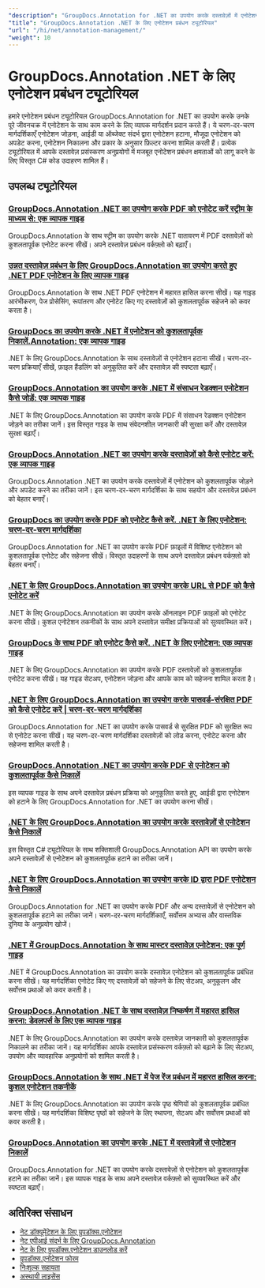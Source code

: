 ```yaml
---
"description": "GroupDocs.Annotation for .NET का उपयोग करके दस्तावेज़ों में एनोटेशन जोड़ने, हटाने, अद्यतन करने और प्रबंधित करने के लिए पूर्ण ट्यूटोरियल।"
"title": "GroupDocs.Annotation .NET के लिए एनोटेशन प्रबंधन ट्यूटोरियल"
"url": "/hi/net/annotation-management/"
"weight": 10
---
```


# GroupDocs.Annotation .NET के लिए एनोटेशन प्रबंधन ट्यूटोरियल

हमारे एनोटेशन प्रबंधन ट्यूटोरियल GroupDocs.Annotation for .NET का उपयोग करके उनके पूरे जीवनचक्र में एनोटेशन के साथ काम करने के लिए व्यापक मार्गदर्शन प्रदान करते हैं। ये चरण-दर-चरण मार्गदर्शिकाएँ एनोटेशन जोड़ना, आईडी या ऑब्जेक्ट संदर्भ द्वारा एनोटेशन हटाना, मौजूदा एनोटेशन को अपडेट करना, एनोटेशन निकालना और प्रकार के अनुसार फ़िल्टर करना शामिल करती हैं। प्रत्येक ट्यूटोरियल में आपके दस्तावेज़ प्रसंस्करण अनुप्रयोगों में मजबूत एनोटेशन प्रबंधन क्षमताओं को लागू करने के लिए विस्तृत C# कोड उदाहरण शामिल हैं।

## उपलब्ध ट्यूटोरियल

### [GroupDocs.Annotation .NET का उपयोग करके PDF को एनोटेट करें स्ट्रीम के माध्यम से: एक व्यापक गाइड](./annotate-pdfs-groupdocs-dotnet-streams/)
GroupDocs.Annotation के साथ स्ट्रीम का उपयोग करके .NET वातावरण में PDF दस्तावेज़ों को कुशलतापूर्वक एनोटेट करना सीखें। अपने दस्तावेज़ प्रबंधन वर्कफ़्लो को बढ़ाएँ।

### [उन्नत दस्तावेज़ प्रबंधन के लिए GroupDocs.Annotation का उपयोग करते हुए .NET PDF एनोटेशन के लिए व्यापक गाइड](./net-pdf-annotation-groupdocs-guide/)
GroupDocs.Annotation के साथ .NET PDF एनोटेशन में महारत हासिल करना सीखें। यह गाइड आरंभीकरण, पेज प्रोसेसिंग, रूपांतरण और एनोटेट किए गए दस्तावेज़ों को कुशलतापूर्वक सहेजने को कवर करता है।

### [GroupDocs का उपयोग करके .NET में एनोटेशन को कुशलतापूर्वक निकालें.Annotation: एक व्यापक गाइड](./remove-annotations-net-groupdocs-tutorial/)
.NET के लिए GroupDocs.Annotation के साथ दस्तावेज़ों से एनोटेशन हटाना सीखें। चरण-दर-चरण प्रक्रियाएँ सीखें, फ़ाइल हैंडलिंग को अनुकूलित करें और दस्तावेज़ की स्पष्टता बढ़ाएँ।

### [GroupDocs.Annotation का उपयोग करके .NET में संसाधन रेडक्शन एनोटेशन कैसे जोड़ें: एक व्यापक गाइड](./groupdocs-annotation-dotnet-resource-redaction/)
.NET के लिए GroupDocs.Annotation का उपयोग करके PDF में संसाधन रेडक्शन एनोटेशन जोड़ने का तरीका जानें। इस विस्तृत गाइड के साथ संवेदनशील जानकारी की सुरक्षा करें और दस्तावेज़ सुरक्षा बढ़ाएँ।

### [GroupDocs.Annotation .NET का उपयोग करके दस्तावेज़ों को कैसे एनोटेट करें: एक व्यापक गाइड](./annotate-documents-groupdocs-dotnet/)
GroupDocs.Annotation .NET का उपयोग करके दस्तावेज़ों में एनोटेशन को कुशलतापूर्वक जोड़ने और अपडेट करने का तरीका जानें। इस चरण-दर-चरण मार्गदर्शिका के साथ सहयोग और दस्तावेज़ प्रबंधन को बेहतर बनाएँ।

### [GroupDocs का उपयोग करके PDF को एनोटेट कैसे करें. .NET के लिए एनोटेशन: चरण-दर-चरण मार्गदर्शिका](./annotate-pdfs-groupdocs-annotation-net/)
GroupDocs.Annotation for .NET का उपयोग करके PDF फ़ाइलों में विशिष्ट एनोटेशन को कुशलतापूर्वक एनोटेट और सहेजना सीखें। विस्तृत उदाहरणों के साथ अपने दस्तावेज़ प्रबंधन वर्कफ़्लो को बेहतर बनाएँ।

### [.NET के लिए GroupDocs.Annotation का उपयोग करके URL से PDF को कैसे एनोटेट करें](./annotate-pdfs-online-groupdocs-annotation-net/)
.NET के लिए GroupDocs.Annotation का उपयोग करके ऑनलाइन PDF फ़ाइलों को एनोटेट करना सीखें। कुशल एनोटेशन तकनीकों के साथ अपने दस्तावेज़ समीक्षा प्रक्रियाओं को सुव्यवस्थित करें।

### [GroupDocs के साथ PDF को एनोटेट कैसे करें. .NET के लिए एनोटेशन: एक व्यापक गाइड](./annotate-pdf-groupdocs-annotation-net/)
.NET के लिए GroupDocs.Annotation का उपयोग करके PDF दस्तावेज़ों को कुशलतापूर्वक एनोटेट करना सीखें। यह गाइड सेटअप, एनोटेशन जोड़ना और आपके काम को सहेजना शामिल करता है।

### [.NET के लिए GroupDocs.Annotation का उपयोग करके पासवर्ड-संरक्षित PDF को कैसे एनोटेट करें | चरण-दर-चरण मार्गदर्शिका](./annotate-password-protected-pdfs-groupdocs-dotnet/)
GroupDocs.Annotation for .NET का उपयोग करके पासवर्ड से सुरक्षित PDF को सुरक्षित रूप से एनोटेट करना सीखें। यह चरण-दर-चरण मार्गदर्शिका दस्तावेज़ों को लोड करना, एनोटेट करना और सहेजना शामिल करती है।

### [GroupDocs.Annotation .NET का उपयोग करके PDF से एनोटेशन को कुशलतापूर्वक कैसे निकालें](./annotation-removal-pdf-groupdocs-dotnet-guide/)
इस व्यापक गाइड के साथ अपने दस्तावेज़ प्रबंधन प्रक्रिया को अनुकूलित करते हुए, आईडी द्वारा एनोटेशन को हटाने के लिए GroupDocs.Annotation for .NET का उपयोग करना सीखें।

### [.NET के लिए GroupDocs.Annotation का उपयोग करके दस्तावेज़ों से एनोटेशन कैसे निकालें](./remove-annotations-groupdocs-annotation-dotnet/)
इस विस्तृत C# ट्यूटोरियल के साथ शक्तिशाली GroupDocs.Annotation API का उपयोग करके अपने दस्तावेज़ों से एनोटेशन को कुशलतापूर्वक हटाने का तरीका जानें।

### [.NET के लिए GroupDocs.Annotation का उपयोग करके ID द्वारा PDF एनोटेशन कैसे निकालें](./manage-pdf-annotations-groupdocs-dotnet-remove-id/)
GroupDocs.Annotation for .NET का उपयोग करके PDF और अन्य दस्तावेज़ों से एनोटेशन को कुशलतापूर्वक हटाने का तरीका जानें। चरण-दर-चरण मार्गदर्शिकाएँ, सर्वोत्तम अभ्यास और वास्तविक दुनिया के अनुप्रयोग खोजें।

### [.NET में GroupDocs.Annotation के साथ मास्टर दस्तावेज़ एनोटेशन: एक पूर्ण गाइड](./mastering-document-annotation-dotnet-groupdocs/)
.NET में GroupDocs.Annotation का उपयोग करके दस्तावेज़ एनोटेशन को कुशलतापूर्वक प्रबंधित करना सीखें। यह मार्गदर्शिका एनोटेट किए गए दस्तावेज़ों को सहेजने के लिए सेटअप, अनुकूलन और सर्वोत्तम प्रथाओं को कवर करती है।

### [GroupDocs.Annotation .NET के साथ दस्तावेज़ निष्कर्षण में महारत हासिल करना: डेवलपर्स के लिए एक व्यापक गाइड](./mastering-document-extraction-groupdocs-annotation-net/)
.NET के लिए GroupDocs.Annotation का उपयोग करके दस्तावेज़ जानकारी को कुशलतापूर्वक निकालने का तरीका जानें। यह मार्गदर्शिका आपके दस्तावेज़ प्रसंस्करण वर्कफ़्लो को बढ़ाने के लिए सेटअप, उपयोग और व्यावहारिक अनुप्रयोगों को शामिल करती है।

### [GroupDocs.Annotation के साथ .NET में पेज रेंज प्रबंधन में महारत हासिल करना: कुशल एनोटेशन तकनीकें](./groupdocs-annotation-dotnet-page-range-management/)
.NET के लिए GroupDocs.Annotation का उपयोग करके पृष्ठ श्रेणियों को कुशलतापूर्वक प्रबंधित करना सीखें। यह मार्गदर्शिका विशिष्ट पृष्ठों को सहेजने के लिए स्थापना, सेटअप और सर्वोत्तम प्रथाओं को कवर करती है।

### [GroupDocs.Annotation का उपयोग करके .NET में दस्तावेज़ों से एनोटेशन निकालें](./remove-annotations-dotnet-groupdocs/)
GroupDocs.Annotation for .NET का उपयोग करके दस्तावेज़ों से एनोटेशन को कुशलतापूर्वक हटाने का तरीका जानें। इस व्यापक गाइड के साथ अपने दस्तावेज़ वर्कफ़्लो को सुव्यवस्थित करें और स्पष्टता बढ़ाएँ।

## अतिरिक्त संसाधन

- [नेट डॉक्यूमेंटेशन के लिए ग्रुपडॉक्स.एनोटेशन](https://docs.groupdocs.com/annotation/net/)
- [नेट एपीआई संदर्भ के लिए GroupDocs.Annotation](https://reference.groupdocs.com/annotation/net/)
- [नेट के लिए ग्रुपडॉक्स.एनोटेशन डाउनलोड करें](https://releases.groupdocs.com/annotation/net/)
- [ग्रुपडॉक्स.एनोटेशन फोरम](https://forum.groupdocs.com/c/annotation)
- [निःशुल्क सहायता](https://forum.groupdocs.com/)
- [अस्थायी लाइसेंस](https://purchase.groupdocs.com/temporary-license/)